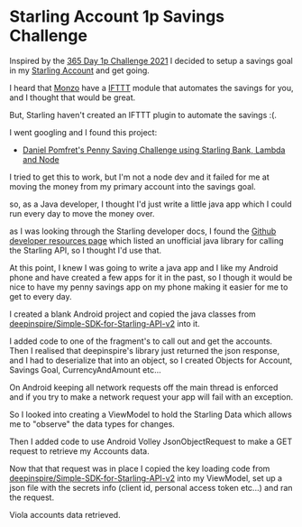 # Starling Account 1p Savings Challenge

Inspired by the [365 Day 1p Challenge 2021](https://forums.moneysavingexpert.com/discussion/6229222/365-day-1p-challenge-2021)
I decided to setup a savings goal in my [Starling Account](https://www.starlingbank.com/)
 and get going.

 I heard that [Monzo](https://monzo.com/) have a [IFTTT](https://ifttt.com/applets/GutUrxFv-take-on-the-1p-savings-challenge) module that automates the savings for you, and I thought that would be great.

But, Starling haven't created an IFTTT plugin to automate the savings :(.

I went googling and I found this project:

  * [Daniel Pomfret's Penny Saving Challenge using Starling Bank, Lambda and Node](https://dano.me.uk/code/penny-saving-challenge-using-starling-bank-lambda-and-node/)

I tried to get this to work, but I'm not a node dev and it failed for me at moving the money from my primary account into the savings goal.

so, as a Java developer, I thought I'd just write a little java app which I could run every day to move the money over.

as I was looking through the Starling developer docs, I found the [Github developer resources page](https://github.com/starlingbank/developer-resources) which listed an unofficial java library for calling the Starling API, so I thought I'd use that.

At this point, I knew I was going to write a java app and I like my Android phone and have created a few apps for it in the past, so I though it would be nice to have my penny savings app on my phone making it easier for me to get to every day.

I created a blank Android project and copied the java classes from [deepinspire/Simple-SDK-for-Starling-API-v2](https://github.com/deepinspire/Simple-SDK-for-Starling-API-v2/) into it.

I added code to one of the fragment's to call out and get the accounts. Then I realised that deepinspire's library just returned the json response, and I had to deserialize that into an object, so I created Objects for Account, Savings Goal, CurrencyAndAmount etc...

On Android keeping all network requests off the main thread is enforced and if you try to make a network request your app will fail with an exception.

So I looked into creating a ViewModel to hold the Starling Data which allows me to "observe" the data types for changes.

Then I added code to use Android Volley JsonObjectRequest to make a GET request to retrieve my Accounts data.

Now that that request was in place I copied the key loading code from [deepinspire/Simple-SDK-for-Starling-API-v2](https://github.com/deepinspire/Simple-SDK-for-Starling-API-v2/) into my ViewModel, set up a json file with the secrets info (client id, personal access token etc...) and ran the request.

Viola accounts data retrieved.
